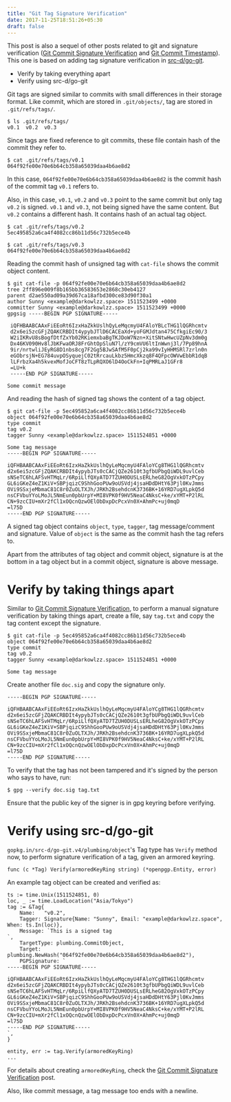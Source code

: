 ```yaml
---
title: "Git Tag Signature Verification"
date: 2017-11-25T18:51:26+05:30
draft: false
---
```


This post is also a sequel of other posts related to git and signature
verification
([Git Commit Signature Verification](/post/git-commit-signature-verification)
and [Git Commit Timestamp](/post/git-commit-timestamp)). This one is based on
adding tag signature verification in
[src-d/go-git](http://github.com/src-d/go-git).

- Verify by taking everything apart
- Verify using src-d/go-git

Git tags are signed similar to commits with small differences in their storage
format. Like commit, which are stored in `.git/objects/`, tag are stored in
`.git/refs/tags/`.
```
$ ls .git/refs/tags/
v0.1  v0.2  v0.3
```

Since tags are fixed reference to git commits, these file contain hash of the
commit they refer to.

```
$ cat .git/refs/tags/v0.1
064f92fe00e70e6b64cb358a65039daa4b6ae8d2
```

In this case, `064f92fe00e70e6b64cb358a65039daa4b6ae8d2` is the commit hash of
the commit tag `v0.1` refers to.

Also, in this case, `v0.1`, `v0.2` and `v0.3` point to the same commit but only
tag `v0.2` is signed. `v0.1` and `v0.3`, not being signed have the same content.
But `v0.2` contains a different hash. It contains hash of an actual tag object.

```
$ cat .git/refs/tags/v0.2
5ec495852a6ca4f4082cc86b11d56c732b5ece4b

$ cat .git/refs/tags/v0.3
064f92fe00e70e6b64cb358a65039daa4b6ae8d2
```

Reading the commit hash of unsigned tag with `cat-file` shows the commit object
content.
```
$ git cat-file -p 064f92fe00e70e6b64cb358a65039daa4b6ae8d2
tree 2ff896e009f8b165bb36583653e2868c30eb4127
parent d2ae550ad09a39d67ca18afbd300ce83d90f30a1
author Sunny <example@darkowlzz.space> 1511523499 +0000
committer Sunny <example@darkowlzz.space> 1511523499 +0000
gpgsig -----BEGIN PGP SIGNATURE-----

 iQFHBAABCAAxFiEEoRt6IzxHaZkkUslhQyLeMqcmyU4FAloYBLcTHG1lQGRhcmtv
 d2x6ei5zcGFjZQAKCRBDIt4ypybJTlD6CACEaXd+yoFGMJdtan475CfkgiEc90/3
 W2iIKRvU8sBogfDtfZxYb02RKiemxbaBgTKJDoW7Nzn+XitSNtwHwcUZpNv3dm0g
 Dx46KV090Hv8lJbKFwaORJ8FrGhtOpSluN7l/zY9cmVU6ltInWwnj3l/7Pp89hnA
 9ir/nrtwliJEyRG8D1nbs8cg7F2Gg5BJwSAfM5F0pCj2ka99vIyHHMSRl7zrln0n
 eGObrsjN+EG784uvpOSyquejC02tRrcauLkbz5HmcXkzq8F4QFpcOWVwEbbR1dqB
 lLFrbzXa4h5kvexMofJoCFT8zTLpRQXO6lD4OoCkFn+IqPMRLaJ1GFr8
 =LU+k
 -----END PGP SIGNATURE-----

Some commit message
```

And reading the hash of signed tag shows the content of a tag object.
```
$ git cat-file -p 5ec495852a6ca4f4082cc86b11d56c732b5ece4b
object 064f92fe00e70e6b64cb358a65039daa4b6ae8d2
type commit
tag v0.2
tagger Sunny <example@darkowlzz.space> 1511524851 +0000

Some tag message
-----BEGIN PGP SIGNATURE-----

iQFHBAABCAAxFiEEoRt6IzxHaZkkUslhQyLeMqcmyU4FAloYCg8THG1lQGRhcmtv
d2x6ei5zcGFjZQAKCRBDIt4ypybJTs0cCACjQZe2610t3gfbUPbgQiWDL9uvlCeb
sNSeTC6hLAFSvHTMqLr/6RpiLlfQXyATD7TZUH0DUSLsERLheG82OgVxkOTzPCpy
GL6iGKeZ4eZ1KiV+SBPjqizC9ShhGooPUw9oUSVdj4jsaHDdDHtY63Pjl0KvJmms
OVi9SSxjeMbmaC81C8r0ZuOLTXJh/JRKh2BsehdcnK3736BK+16YRD7ugXLpkQ5d
nsCFVbuYYoLMoJL5NmEun0pbUrpY+MI8VPK0f9HV5NeaC4NksC+ke/xYMT+P2lRL
CN+9zcCIU+mXr2fCl1xOQcnQzwOElObDxpDcPcxVn0X+AhmPc+uj0mqD
=l75D
-----END PGP SIGNATURE-----
```

A signed tag object contains `object`, `type`, `tagger`, tag message/comment
and signature. Value of `object` is the same as the commit hash the tag
refers to.

Apart from the attributes of tag object and commit object, signature is at the
bottom in a tag object but in a commit object, signature is above message.


# Verify by taking things apart

Similar to [Git Commit Signature Verification](/post/git-commit-signature-verification),
to perform a manual signature verification by taking things apart, create a
file, say `tag.txt` and copy the tag content except the signature.
```
$ git cat-file -p 5ec495852a6ca4f4082cc86b11d56c732b5ece4b
object 064f92fe00e70e6b64cb358a65039daa4b6ae8d2
type commit
tag v0.2
tagger Sunny <example@darkowlzz.space> 1511524851 +0000

Some tag message
```

Create another file `doc.sig` and copy the signature only.
```
-----BEGIN PGP SIGNATURE-----

iQFHBAABCAAxFiEEoRt6IzxHaZkkUslhQyLeMqcmyU4FAloYCg8THG1lQGRhcmtv
d2x6ei5zcGFjZQAKCRBDIt4ypybJTs0cCACjQZe2610t3gfbUPbgQiWDL9uvlCeb
sNSeTC6hLAFSvHTMqLr/6RpiLlfQXyATD7TZUH0DUSLsERLheG82OgVxkOTzPCpy
GL6iGKeZ4eZ1KiV+SBPjqizC9ShhGooPUw9oUSVdj4jsaHDdDHtY63Pjl0KvJmms
OVi9SSxjeMbmaC81C8r0ZuOLTXJh/JRKh2BsehdcnK3736BK+16YRD7ugXLpkQ5d
nsCFVbuYYoLMoJL5NmEun0pbUrpY+MI8VPK0f9HV5NeaC4NksC+ke/xYMT+P2lRL
CN+9zcCIU+mXr2fCl1xOQcnQzwOElObDxpDcPcxVn0X+AhmPc+uj0mqD
=l75D
-----END PGP SIGNATURE-----
```

To verify that the tag has not been tampered and it's signed by the person who
says to have, run:
```
$ gpg --verify doc.sig tag.txt
```

Ensure that the public key of the signer is in gpg keyring before verifying.


# Verify using src-d/go-git

`gopkg.in/src-d/go-git.v4/plumbing/object`'s Tag type has `Verify` method now,
to perform signature verification of a tag, given an armored keyring.
```
func (c *Tag) Verify(armoredKeyRing string) (*openpgp.Entity, error)
```

An example tag object can be created and verified as:
```golang
ts := time.Unix(1511524851, 0)
loc, _ := time.LoadLocation("Asia/Tokyo")
tag := &Tag{
    Name:   "v0.2",
    Tagger: Signature{Name: "Sunny", Email: "example@darkowlzz.space", When: ts.In(loc)},
    Message: `This is a signed tag
`,
    TargetType: plumbing.CommitObject,
    Target:     plumbing.NewHash("064f92fe00e70e6b64cb358a65039daa4b6ae8d2"),
    PGPSignature: `
-----BEGIN PGP SIGNATURE-----

iQFHBAABCAAxFiEEoRt6IzxHaZkkUslhQyLeMqcmyU4FAloYCg8THG1lQGRhcmtv
d2x6ei5zcGFjZQAKCRBDIt4ypybJTs0cCACjQZe2610t3gfbUPbgQiWDL9uvlCeb
sNSeTC6hLAFSvHTMqLr/6RpiLlfQXyATD7TZUH0DUSLsERLheG82OgVxkOTzPCpy
GL6iGKeZ4eZ1KiV+SBPjqizC9ShhGooPUw9oUSVdj4jsaHDdDHtY63Pjl0KvJmms
OVi9SSxjeMbmaC81C8r0ZuOLTXJh/JRKh2BsehdcnK3736BK+16YRD7ugXLpkQ5d
nsCFVbuYYoLMoJL5NmEun0pbUrpY+MI8VPK0f9HV5NeaC4NksC+ke/xYMT+P2lRL
CN+9zcCIU+mXr2fCl1xOQcnQzwOElObDxpDcPcxVn0X+AhmPc+uj0mqD
=l75D
-----END PGP SIGNATURE-----
`,
}

entity, err := tag.Verify(armoredKeyRing)
...
```

For details about creating `armoredKeyRing`, check the [Git Commit Signature Verification](/post/git-commit-signature-verification) post.

Also, like commit message, a tag message too ends with a newline.
